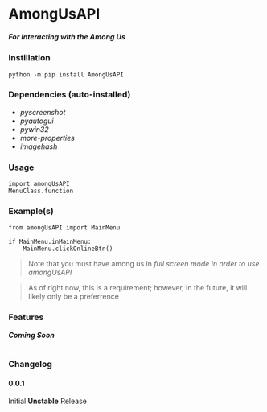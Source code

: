
# AmongUsAPI
##### *For interacting with the Among Us*

### Instillation
    python -m pip install AmongUsAPI

### Dependencies (auto-installed)
* *pyscreenshot*
* *pyautogui*
* *pywin32*
* *more-properties*
* *imagehash*

### Usage
    import amongUsAPI
    MenuClass.function

### Example(s)
    from amongUsAPI import MainMenu

    if MainMenu.inMainMenu:
        MainMenu.clickOnlineBtn()

> Note that you must have among us in *full screen mode in order to use amongUsAPI*

> As of right now, this is a requirement; however, in the future, it will likely only be a preferrence

### Features
***Coming Soon***

#

### Changelog
#### 0.0.1
Initial __Unstable__ Release

